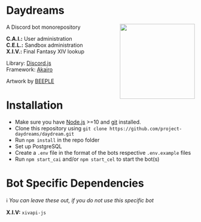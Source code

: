 # Daydreams
<img src="https://i.imgur.com/piB00Bq.png" align="right" width="200">

A Discord bot monorepository

**C.A.I.:** User administration  
**C.E.L.:** Sandbox administration  
**X.I.V.:** Final Fantasy XIV lookup

Library: [Discord.js](https://github.com/discordjs/discord.js)   
Framework: [Akairo](https://github.com/1Computer1/discord-akairo)   

Artwork by [BEEPLE](https://www.beeple-crap.com/vjloops)

# Installation

- Make sure you have [Node.js](https://nodejs.org/) >=10 and [git](https://git-scm.com/) installed.
- Clone this repository using `git clone https://github.com/project-daydreams/daydream.git`
- Run `npm install` in the repo folder
- Set up PostgreSQL
- Create a `.env` file in the format of the bots respective `.env.example` files
- Run `npm start_cai` and/or `npm start_cel` to start the bot(s)

# Bot Specific Dependencies
ℹ *You can leave these out, if you do not use this specific bot*

**X.I.V:** `xivapi-js`